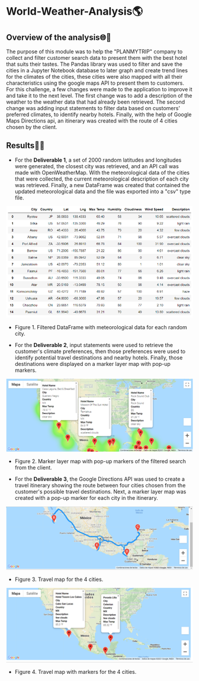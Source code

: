 # World-Weather-Analysis:earth_americas:

## Overview of the analysis:globe_with_meridians::round_pushpin:
The purpose of this module was to help the "PLANMYTRIP" company to collect and filter customer search data to present them with the best hotel that suits their tastes. The Pandas library was used to filter and save the cities in a Jupyter Notebook database to later graph and create trend lines for the climates of the cities, these cities were also mapped with all their characteristics using the google maps API to present them to customers.
For this challenge, a few changes were made to the application to improve it and take it to the next level. The first change was to add a description of the weather to the weather data that had already been retrieved. The second change was adding input statements to filter data based on customers' preferred climates, to identify nearby hotels. Finally, with the help of Google Maps Directions api, an itinerary was created with the route of 4 cities chosen by the client.

## Results:car::dash:
- For the **Deliverable 1**, a set of 2000 random latitudes and longitudes were generated, the closest city was retrieved, and an API call was made with OpenWeatherMap. With the meteorological data of the cities that were collected, the current meteorological description of each city was retrieved. Finally, a new DataFrame was created that contained the updated meteorological data and the file was exported into a "csv" type file.

![](https://github.com/Frankdiazw/World-Weather-Analysis/blob/main/Weather%20Database/Deliverable-1.png)

- Figure 1. Filtered DataFrame with meteorological data for each random city.

- For the **Deliverable 2**, input statements were used to retrieve the customer's climate preferences, then those preferences were used to identify potential travel destinations and nearby hotels. Finally, those destinations were displayed on a marker layer map with pop-up markers.

![](https://github.com/Frankdiazw/World-Weather-Analysis/blob/main/Vacation_Search/Deliverable-2.png)

- Figure 2. Marker layer map with pop-up markers of the filtered search from the client.

- For the **Deliverable 3**, the Google Directions API was used to create a travel itinerary showing the route between four cities chosen from the customer's possible travel destinations. Next, a marker layer map was created with a pop-up marker for each city in the itinerary.

![](https://github.com/Frankdiazw/World-Weather-Analysis/blob/main/Vacation_Itinerary/WeatherPy_travel_map.png)

- Figure 3. Travel map for the 4 cities.

![](https://github.com/Frankdiazw/World-Weather-Analysis/blob/main/Vacation_Itinerary/WeatherPy_travel_map_markers.png)

- Figure 4. Travel map with markers for the 4 cities.
